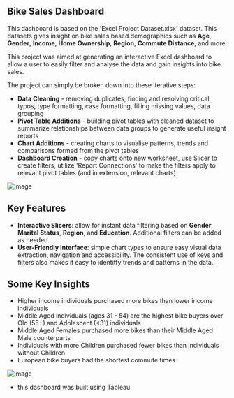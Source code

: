 ## Bike Sales Dashboard
This dashboard is based on the 'Excel Project Dataset.xlsx' dataset. This datasets gives insight on bike sales based demographics such as **Age**, **Gender**, **Income**, **Home Ownership**, **Region**, **Commute Distance**, and more.

This project was aimed at generating an interactive Excel dashboard to allow a user to easily filter and analyse the data and gain insights into bike sales. 

The project can simply be broken down into these iterative steps:
* **Data Cleaning** - removing duplicates, finding and resolving critical typos, type formatting, case formatting, filling missing values, data grouping
* **Pivot Table Additions** - building pivot tables with cleaned dataset to summarize relationships between data groups to generate useful insight reports
* **Chart Additions** - creating charts to visualise patterns, trends and comparisons formed from the pivot tables
* **Dashboard Creation** - copy charts onto new worksheet, use Slicer to create filters, utilize 'Report Connections' to make the filters apply to relevant pivot tables (and in extension, relevant charts)


![image](https://github.com/user-attachments/assets/795b78bf-e54b-49b1-8346-918376be9c30)

## Key Features
* **Interactive Slicers**: allow for instant data filtering based on **Gender**, **Marital Status**, **Region**, and **Education**. Additional filters can be added as needed.
* **User-Friendly Interface**: simple chart types to ensure easy visual data extraction, navigation and accessibility. The consistent use of keys and filters also makes it easy to identitfy trends and patterns in the data.

## Some Key Insights
* Higher income individuals purchased more bikes than lower income individuals
* Middle Aged individuals (ages 31 - 54) are the highest bike buyers over Old (55+) and Adolescent (<31) individuals
* Middle Aged Females purchased more bikes than their Middle Aged Male counterparts
* Individuals with more Children purchased fewer bikes than individuals without Children
* European bike buyers had the shortest commute times

![image](https://github.com/user-attachments/assets/018f0364-01f3-4727-96cf-3e8bba040f08)

* this dashboard was built using Tableau
